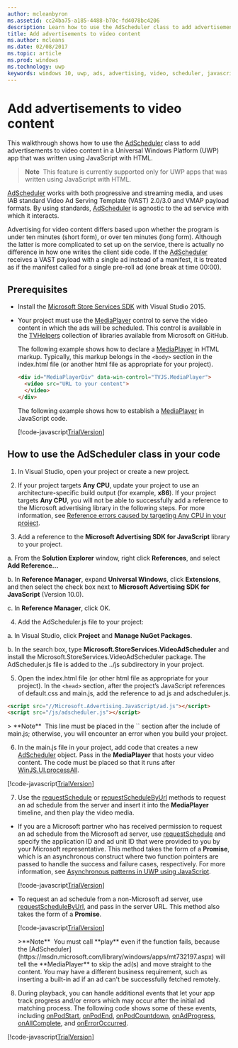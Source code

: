 ```yaml
---
author: mcleanbyron
ms.assetid: cc24ba75-a185-4488-b70c-fd4078bc4206
description: Learn how to use the AdScheduler class to add advertisements to video content.
title: Add advertisements to video content
ms.author: mcleans
ms.date: 02/08/2017
ms.topic: article
ms.prod: windows
ms.technology: uwp
keywords: windows 10, uwp, ads, advertising, video, scheduler, javascript
---
```


# Add advertisements to video content


This walkthrough shows how to use the [AdScheduler](https://msdn.microsoft.com/library/windows/apps/mt732197.aspx) class to add advertisements to video content in a Universal Windows Platform (UWP) app that was written using JavaScript with HTML.

>**Note**&nbsp;&nbsp;This feature is currently supported only for UWP apps that was written using JavaScript with HTML.

[AdScheduler](https://msdn.microsoft.com/library/windows/apps/mt732197.aspx) works with both progressive and streaming media, and uses IAB standard Video Ad Serving Template (VAST) 2.0/3.0 and VMAP payload formats. By using standards, [AdScheduler](https://msdn.microsoft.com/library/windows/apps/mt732197.aspx) is agnostic to the ad service with which it interacts.

Advertising for video content differs based upon whether the program is under ten minutes (short form), or over ten minutes (long form). Although the latter is more complicated to set up on the service, there is actually no difference in how one writes the client side code. If the [AdScheduler](https://msdn.microsoft.com/library/windows/apps/mt732197.aspx) receives a VAST payload with a single ad instead of a manifest, it is treated as if the manifest called for a single pre-roll ad (one break at time 00:00).

## Prerequisites

* Install the [Microsoft Store Services SDK](http://aka.ms/store-em-sdk) with Visual Studio 2015.

* Your project must use the [MediaPlayer](https://github.com/Microsoft/TVHelpers/wiki/MediaPlayer-Overview) control to serve the video content in which the ads will be scheduled. This control is available in the [TVHelpers](https://github.com/Microsoft/TVHelpers) collection of libraries available from Microsoft on GitHub.

  The following example shows how to declare a [MediaPlayer](https://github.com/Microsoft/TVHelpers/wiki/MediaPlayer-Overview) in HTML markup. Typically, this markup belongs in the `<body>` section in the index.html file (or another html file as appropriate for your project).

  ``` html
  <div id="MediaPlayerDiv" data-win-control="TVJS.MediaPlayer">
    <video src="URL to your content">
    </video>
  </div>
  ```

  The following example shows how to establish a [MediaPlayer](https://github.com/Microsoft/TVHelpers/wiki/MediaPlayer-Overview) in JavaScript code.

  [!code-javascript[TrialVersion](./code/AdvertisingSamples/AdSchedulerSamples/js/js/main.js#Snippet1)]

## How to use the AdScheduler class in your code

1. In Visual Studio, open your project or create a new project.

2. If your project targets **Any CPU**, update your project to use an architecture-specific build output (for example, **x86**). If your project targets **Any CPU**, you will not be able to successfully add a reference to the Microsoft advertising library in the following steps. For more information, see [Reference errors caused by targeting Any CPU in your project](known-issues-for-the-advertising-libraries.md#reference_errors).

3. Add a reference to the **Microsoft Advertising SDK for JavaScript** library to your project.

  a. From the **Solution Explorer** window, right click **References**, and select **Add Reference…**

  b. In **Reference Manager**, expand **Universal Windows**, click **Extensions**, and then select the check box next to **Microsoft Advertising SDK for JavaScript** (Version 10.0).

  c. In **Reference Manager**, click OK.

4.  Add the AdScheduler.js file to your project:

  a.  In Visual Studio, click **Project** and **Manage NuGet Packages**.

  b.  In the search box, type **Microsoft.StoreServices.VideoAdScheduler** and install the Microsoft.StoreServices.VideoAdScheduler package. The AdScheduler.js file is added to the ../js subdirectory in your project.

5.  Open the index.html file (or other html file as appropriate for your project). In the `<head>` section, after the project’s JavaScript references of default.css and main.js, add the reference to ad.js and adscheduler.js.

  ``` html
  <script src="//Microsoft.Advertising.JavaScript/ad.js"></script>
  <script src="/js/adscheduler.js"></script>
  ```

  <span/>
  > **Note**&nbsp;&nbsp;This line must be placed in the `<head>` section after the include of main.js; otherwise, you will encounter an error when you build your project.

6.  In the main.js file in your project, add code that creates a new [AdScheduler](https://msdn.microsoft.com/library/windows/apps/mt732197.aspx) object. Pass in the **MediaPlayer** that hosts your video content. The code must be placed so that it runs after [WinJS.UI.processAll](https://msdn.microsoft.com/library/windows/apps/hh440975.aspx).

  [!code-javascript[TrialVersion](./code/AdvertisingSamples/AdSchedulerSamples/js/js/main.js#Snippet2)]

7.  Use the [requestSchedule](https://msdn.microsoft.com/library/windows/apps/mt732208.aspx) or [requestScheduleByUrl](https://msdn.microsoft.com/library/windows/apps/mt732210.aspx) methods to request an ad schedule from the server and insert it into the **MediaPlayer** timeline, and then play the video media.

  * If you are a Microsoft partner who has received permission to request an ad schedule from the Microsoft ad server, use [requestSchedule](https://msdn.microsoft.com/library/windows/apps/mt732208.aspx) and specify the application ID and ad unit ID that were provided to you by your Microsoft representative. This method takes the form of a **Promise**, which is an asynchronous construct where two function pointers are passed to handle the success and failure cases, respectively. For more information, see [Asynchronous patterns in UWP using JavaScript](https://msdn.microsoft.com/windows/uwp/threading-async/asynchronous-programming-universal-windows-platform-apps#asynchronous-patterns-in-uwp-using-javascript).

      [!code-javascript[TrialVersion](./code/AdvertisingSamples/AdSchedulerSamples/js/js/main.js#Snippet3)]

  * To request an ad schedule from a non-Microsoft ad server, use [requestScheduleByUrl](https://msdn.microsoft.com/library/windows/apps/mt732210.aspx), and pass in the server URL. This method also takes the form of a **Promise**.

      [!code-javascript[TrialVersion](./code/AdvertisingSamples/AdSchedulerSamples/js/js/main.js#Snippet4)]

    <span/>
    >**Note**&nbsp;&nbsp;You must call **play** even if the function fails, because the [AdScheduler](https://msdn.microsoft.com/library/windows/apps/mt732197.aspx) will tell the **MediaPlayer** to skip the ad(s) and move straight to the content. You may have a different business requirement, such as inserting a built-in ad if an ad can't be successfully fetched remotely.

8.  During playback, you can handle additional events that let your app track progress and/or errors which may occur after the initial ad matching process. The following code shows some of these events, including [onPodStart](https://msdn.microsoft.com/library/windows/apps/mt732206.aspx), [onPodEnd](https://msdn.microsoft.com/library/windows/apps/mt732205.aspx), [onPodCountdown](https://msdn.microsoft.com/library/windows/apps/mt732204.aspx), [onAdProgress](https://msdn.microsoft.com/library/windows/apps/mt732201.aspx), [onAllComplete](https://msdn.microsoft.com/library/windows/apps/mt732202.aspx), and [onErrorOccurred](https://msdn.microsoft.com/library/windows/apps/mt732203.aspx).

  [!code-javascript[TrialVersion](./code/AdvertisingSamples/AdSchedulerSamples/js/js/main.js#Snippet5)]
